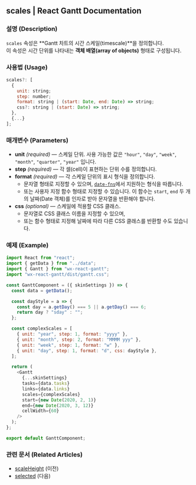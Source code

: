 ## scales | React Gantt Documentation

### 설명 (Description)
`scales` 속성은 **Gantt 차트의 시간 스케일(timescale)**을 정의합니다.  
이 속성은 시간 단위를 나타내는 **객체 배열(array of objects)** 형태로 구성됩니다.

### 사용법 (Usage)
```javascript
scales?: [
  {
    unit: string;
    step: number;
    format: string | (start: Date, end: Date) => string;
    css?: string | (start: Date) => string;
  },
  {...}
];
```

### 매개변수 (Parameters)
- **unit** *(required)* — 스케일 단위. 사용 가능한 값은 `"hour"`, `"day"`, `"week"`, `"month"`, `"quarter"`, `"year"` 입니다.  
- **step** *(required)* — 각 셀(cell)이 표현하는 단위 수를 정의합니다.  
- **format** *(required)* — 각 스케일 단위의 표시 형식을 정의합니다.  
  - 문자열 형태로 지정할 수 있으며, [`date-fns`](https://date-fns.org/v2.29.3/docs/format)에서 지원하는 형식을 따릅니다.  
  - 또는 사용자 지정 함수 형태로 지정할 수 있습니다. 이 함수는 `start`, `end` 두 개의 날짜(Date 객체)를 인자로 받아 문자열을 반환해야 합니다.  
- **css** *(optional)* — 스케일에 적용할 CSS 클래스.  
  - 문자열로 CSS 클래스 이름을 지정할 수 있으며,  
  - 또는 함수 형태로 지정해 날짜에 따라 다른 CSS 클래스를 반환할 수도 있습니다.

### 예제 (Example)
```javascript
import React from "react";
import { getData } from "../data";
import { Gantt } from "wx-react-gantt";
import "wx-react-gantt/dist/gantt.css";

const GanttComponent = ({ skinSettings }) => {
  const data = getData();

  const dayStyle = a => {
    const day = a.getDay() === 5 || a.getDay() === 6;
    return day ? "sday" : "";
  };

  const complexScales = [
    { unit: "year", step: 1, format: "yyyy" },
    { unit: "month", step: 2, format: "MMMM yyy" },
    { unit: "week", step: 1, format: "w" },
    { unit: "day", step: 1, format: "d", css: dayStyle },
  ];

  return (
    <Gantt
      {...skinSettings}
      tasks={data.tasks}
      links={data.links}
      scales={complexScales}
      start={new Date(2020, 2, 1)}
      end={new Date(2020, 3, 12)}
      cellWidth={60}
    />
  );
};

export default GanttComponent;
```

### 관련 문서 (Related Articles)
- [scaleHeight](https://docs.svar.dev/react/gantt/api/properties/scaleHeight) (이전)
- [selected](https://docs.svar.dev/react/gantt/api/properties/selected) (다음)
